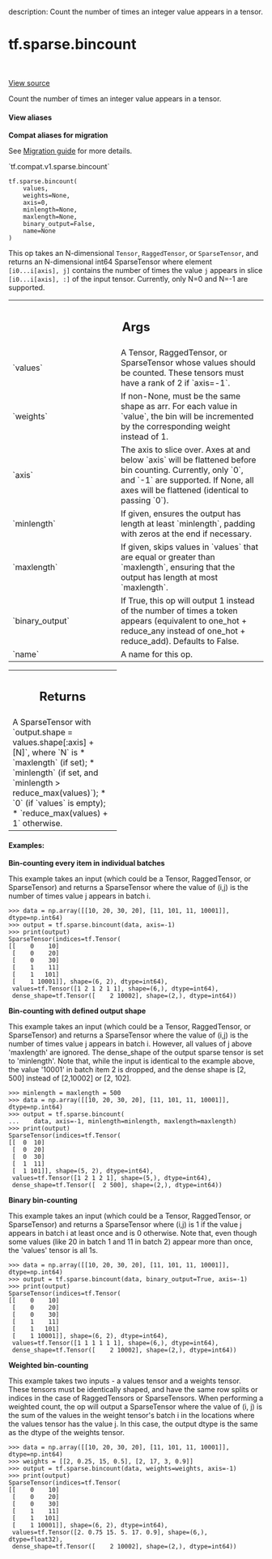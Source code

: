 description: Count the number of times an integer value appears in a tensor.

<div itemscope itemtype="http://developers.google.com/ReferenceObject">
<meta itemprop="name" content="tf.sparse.bincount" />
<meta itemprop="path" content="Stable" />
</div>

# tf.sparse.bincount

<!-- Insert buttons and diff -->

<table class="tfo-notebook-buttons tfo-api nocontent" align="left">

</table>

<a target="_blank" class="external" href="/code/stable/tensorflow/python/ops/bincount_ops.py">View source</a>



Count the number of times an integer value appears in a tensor.

<section class="expandable">
  <h4 class="showalways">View aliases</h4>
  <p>
<b>Compat aliases for migration</b>
<p>See
<a href="https://www.tensorflow.org/guide/migrate">Migration guide</a> for
more details.</p>
<p>`tf.compat.v1.sparse.bincount`</p>
</p>
</section>

<pre class="devsite-click-to-copy prettyprint lang-py tfo-signature-link">
<code>tf.sparse.bincount(
    values,
    weights=None,
    axis=0,
    minlength=None,
    maxlength=None,
    binary_output=False,
    name=None
)
</code></pre>



<!-- Placeholder for "Used in" -->

This op takes an N-dimensional `Tensor`, `RaggedTensor`, or `SparseTensor`,
and returns an N-dimensional int64 SparseTensor where element
`[i0...i[axis], j]` contains the number of times the value `j` appears in
slice `[i0...i[axis], :]` of the input tensor.  Currently, only N=0 and
N=-1 are supported.

<!-- Tabular view -->
 <table class="responsive fixed orange">
<colgroup><col width="214px"><col></colgroup>
<tr><th colspan="2"><h2 class="add-link">Args</h2></th></tr>

<tr>
<td>
`values`
</td>
<td>
A Tensor, RaggedTensor, or SparseTensor whose values should be
counted. These tensors must have a rank of 2 if `axis=-1`.
</td>
</tr><tr>
<td>
`weights`
</td>
<td>
If non-None, must be the same shape as arr. For each value in
`value`, the bin will be incremented by the corresponding weight instead
of 1.
</td>
</tr><tr>
<td>
`axis`
</td>
<td>
The axis to slice over. Axes at and below `axis` will be flattened
before bin counting. Currently, only `0`, and `-1` are supported. If None,
all axes will be flattened (identical to passing `0`).
</td>
</tr><tr>
<td>
`minlength`
</td>
<td>
If given, ensures the output has length at least `minlength`,
padding with zeros at the end if necessary.
</td>
</tr><tr>
<td>
`maxlength`
</td>
<td>
If given, skips values in `values` that are equal or greater than
`maxlength`, ensuring that the output has length at most `maxlength`.
</td>
</tr><tr>
<td>
`binary_output`
</td>
<td>
If True, this op will output 1 instead of the number of times
a token appears (equivalent to one_hot + reduce_any instead of one_hot +
reduce_add). Defaults to False.
</td>
</tr><tr>
<td>
`name`
</td>
<td>
A name for this op.
</td>
</tr>
</table>



<!-- Tabular view -->
 <table class="responsive fixed orange">
<colgroup><col width="214px"><col></colgroup>
<tr><th colspan="2"><h2 class="add-link">Returns</h2></th></tr>
<tr class="alt">
<td colspan="2">
A SparseTensor with `output.shape = values.shape[:axis] + [N]`, where `N` is
* `maxlength` (if set);
* `minlength` (if set, and `minlength > reduce_max(values)`);
* `0` (if `values` is empty);
* `reduce_max(values) + 1` otherwise.
</td>
</tr>

</table>



#### Examples:



**Bin-counting every item in individual batches**

This example takes an input (which could be a Tensor, RaggedTensor, or
SparseTensor) and returns a SparseTensor where the value of (i,j) is the
number of times value j appears in batch i.

```
>>> data = np.array([[10, 20, 30, 20], [11, 101, 11, 10001]], dtype=np.int64)
>>> output = tf.sparse.bincount(data, axis=-1)
>>> print(output)
SparseTensor(indices=tf.Tensor(
[[    0    10]
 [    0    20]
 [    0    30]
 [    1    11]
 [    1   101]
 [    1 10001]], shape=(6, 2), dtype=int64),
 values=tf.Tensor([1 2 1 2 1 1], shape=(6,), dtype=int64),
 dense_shape=tf.Tensor([    2 10002], shape=(2,), dtype=int64))
```

**Bin-counting with defined output shape**

This example takes an input (which could be a Tensor, RaggedTensor, or
SparseTensor) and returns a SparseTensor where the value of (i,j) is the
number of times value j appears in batch i. However, all values of j
above 'maxlength' are ignored. The dense_shape of the output sparse tensor
is set to 'minlength'. Note that, while the input is identical to the
example above, the value '10001' in batch item 2 is dropped, and the
dense shape is [2, 500] instead of [2,10002] or [2, 102].

```
>>> minlength = maxlength = 500
>>> data = np.array([[10, 20, 30, 20], [11, 101, 11, 10001]], dtype=np.int64)
>>> output = tf.sparse.bincount(
...    data, axis=-1, minlength=minlength, maxlength=maxlength)
>>> print(output)
SparseTensor(indices=tf.Tensor(
[[  0  10]
 [  0  20]
 [  0  30]
 [  1  11]
 [  1 101]], shape=(5, 2), dtype=int64),
 values=tf.Tensor([1 2 1 2 1], shape=(5,), dtype=int64),
 dense_shape=tf.Tensor([  2 500], shape=(2,), dtype=int64))
```

**Binary bin-counting**

This example takes an input (which could be a Tensor, RaggedTensor, or
SparseTensor) and returns a SparseTensor where (i,j) is 1 if the value j
appears in batch i at least once and is 0 otherwise. Note that, even though
some values (like 20 in batch 1 and 11 in batch 2) appear more than once,
the 'values' tensor is all 1s.

```
>>> data = np.array([[10, 20, 30, 20], [11, 101, 11, 10001]], dtype=np.int64)
>>> output = tf.sparse.bincount(data, binary_output=True, axis=-1)
>>> print(output)
SparseTensor(indices=tf.Tensor(
[[    0    10]
 [    0    20]
 [    0    30]
 [    1    11]
 [    1   101]
 [    1 10001]], shape=(6, 2), dtype=int64),
 values=tf.Tensor([1 1 1 1 1 1], shape=(6,), dtype=int64),
 dense_shape=tf.Tensor([    2 10002], shape=(2,), dtype=int64))
```

**Weighted bin-counting**

This example takes two inputs - a values tensor and a weights tensor. These
tensors must be identically shaped, and have the same row splits or indices
in the case of RaggedTensors or SparseTensors. When performing a weighted
count, the op will output a SparseTensor where the value of (i, j) is the
sum of the values in the weight tensor's batch i in the locations where
the values tensor has the value j. In this case, the output dtype is the
same as the dtype of the weights tensor.

```
>>> data = np.array([[10, 20, 30, 20], [11, 101, 11, 10001]], dtype=np.int64)
>>> weights = [[2, 0.25, 15, 0.5], [2, 17, 3, 0.9]]
>>> output = tf.sparse.bincount(data, weights=weights, axis=-1)
>>> print(output)
SparseTensor(indices=tf.Tensor(
[[    0    10]
 [    0    20]
 [    0    30]
 [    1    11]
 [    1   101]
 [    1 10001]], shape=(6, 2), dtype=int64),
 values=tf.Tensor([2. 0.75 15. 5. 17. 0.9], shape=(6,), dtype=float32),
 dense_shape=tf.Tensor([    2 10002], shape=(2,), dtype=int64))
```
